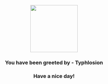 <p align="center">
            <img src="https://raw.githubusercontent.com/PokeAPI/sprites/master/sprites/pokemon/157.png" width="150" height="150">
          </p>
          <h3 align="center">You have been greeted by - <b>Typhlosion</b></h3>
          <h3 align="center">Have a nice day!</h3>
        